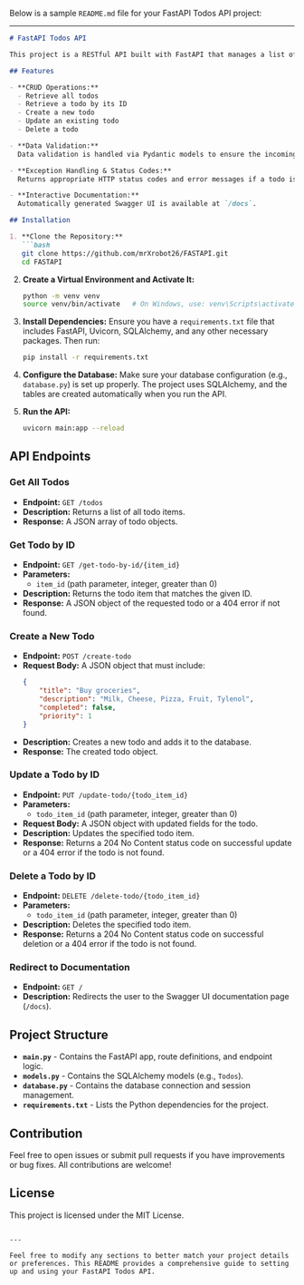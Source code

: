 Below is a sample `README.md` file for your FastAPI Todos API project:

---

```markdown
# FastAPI Todos API

This project is a RESTful API built with FastAPI that manages a list of todos using a SQLAlchemy database. It demonstrates CRUD operations (Create, Read, Update, Delete) with data validation, exception handling, and proper HTTP status codes. The API also includes dependency injection for the database session and integrates with Swagger UI for interactive API documentation.

## Features

- **CRUD Operations:**  
  - Retrieve all todos  
  - Retrieve a todo by its ID  
  - Create a new todo  
  - Update an existing todo  
  - Delete a todo

- **Data Validation:**  
  Data validation is handled via Pydantic models to ensure the incoming data meets our requirements.

- **Exception Handling & Status Codes:**  
  Returns appropriate HTTP status codes and error messages if a todo is not found or if an error occurs.

- **Interactive Documentation:**  
  Automatically generated Swagger UI is available at `/docs`.

## Installation

1. **Clone the Repository:**
   ```bash
   git clone https://github.com/mrXrobot26/FASTAPI.git
   cd FASTAPI
   ```

2. **Create a Virtual Environment and Activate It:**
   ```bash
   python -m venv venv
   source venv/bin/activate   # On Windows, use: venv\Scripts\activate
   ```

3. **Install Dependencies:**
   Ensure you have a `requirements.txt` file that includes FastAPI, Uvicorn, SQLAlchemy, and any other necessary packages. Then run:
   ```bash
   pip install -r requirements.txt
   ```

4. **Configure the Database:**
   Make sure your database configuration (e.g., `database.py`) is set up properly. The project uses SQLAlchemy, and the tables are created automatically when you run the API.

5. **Run the API:**
   ```bash
   uvicorn main:app --reload
   ```

## API Endpoints

### Get All Todos
- **Endpoint:** `GET /todos`
- **Description:** Returns a list of all todo items.
- **Response:** A JSON array of todo objects.

### Get Todo by ID
- **Endpoint:** `GET /get-todo-by-id/{item_id}`
- **Parameters:**
  - `item_id` (path parameter, integer, greater than 0)
- **Description:** Returns the todo item that matches the given ID.
- **Response:** A JSON object of the requested todo or a 404 error if not found.

### Create a New Todo
- **Endpoint:** `POST /create-todo`
- **Request Body:** A JSON object that must include:
  ```json
  {
      "title": "Buy groceries",
      "description": "Milk, Cheese, Pizza, Fruit, Tylenol",
      "completed": false,
      "priority": 1
  }
  ```
- **Description:** Creates a new todo and adds it to the database.
- **Response:** The created todo object.

### Update a Todo by ID
- **Endpoint:** `PUT /update-todo/{todo_item_id}`
- **Parameters:**
  - `todo_item_id` (path parameter, integer, greater than 0)
- **Request Body:** A JSON object with updated fields for the todo.
- **Description:** Updates the specified todo item.
- **Response:** Returns a 204 No Content status code on successful update or a 404 error if the todo is not found.

### Delete a Todo by ID
- **Endpoint:** `DELETE /delete-todo/{todo_item_id}`
- **Parameters:**
  - `todo_item_id` (path parameter, integer, greater than 0)
- **Description:** Deletes the specified todo item.
- **Response:** Returns a 204 No Content status code on successful deletion or a 404 error if the todo is not found.

### Redirect to Documentation
- **Endpoint:** `GET /`
- **Description:** Redirects the user to the Swagger UI documentation page (`/docs`).

## Project Structure

- **`main.py`** - Contains the FastAPI app, route definitions, and endpoint logic.
- **`models.py`** - Contains the SQLAlchemy models (e.g., `Todos`).
- **`database.py`** - Contains the database connection and session management.
- **`requirements.txt`** - Lists the Python dependencies for the project.

## Contribution

Feel free to open issues or submit pull requests if you have improvements or bug fixes. All contributions are welcome!

## License

This project is licensed under the MIT License.
```

---

Feel free to modify any sections to better match your project details or preferences. This README provides a comprehensive guide to setting up and using your FastAPI Todos API.